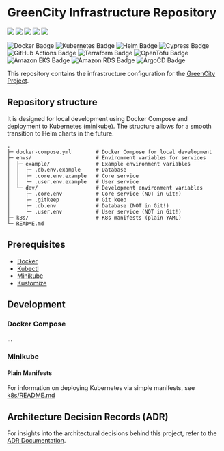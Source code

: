 # GreenCity Infrastructure Repository

![](https://img.shields.io/github/actions/workflow/status/PTarasyuk/greencityinfra/helm-e2e-test.yaml)
![](https://img.shields.io/github/license/PTarasyuk/greencityinfra)
![](https://img.shields.io/github/commit-activity/w/PTarasyuk/greencityinfra)
![](https://img.shields.io/github/last-commit/PTarasyuk/greencityinfra)
![](https://img.shields.io/github/repo-size/PTarasyuk/greencityinfra)

![Docker Badge](https://img.shields.io/badge/Docker-2496ED?logo=docker&logoColor=fff&style=for-the-badge)
![Kubernetes Badge](https://img.shields.io/badge/Kubernetes-326CE5?logo=kubernetes&logoColor=fff&style=for-the-badge)
![Helm Badge](https://img.shields.io/badge/Helm-0F1689?logo=helm&logoColor=fff&style=for-the-badge)
![Cypress Badge](https://img.shields.io/badge/Cypress-69D3A7?logo=cypress&logoColor=fff&style=for-the-badge)
![GitHub Actions Badge](https://img.shields.io/badge/GitHub%20Actions-2088FF?logo=githubactions&logoColor=fff&style=for-the-badge)
![Terraform Badge](https://img.shields.io/badge/Terraform-844FBA?logo=terraform&logoColor=fff&style=for-the-badge)
![OpenTofu Badge](https://img.shields.io/badge/OpenTofu-FFDA18?logo=opentofu&logoColor=000&style=for-the-badge)
![Amazon EKS Badge](https://img.shields.io/badge/Amazon%20EKS-F90?logo=amazoneks&logoColor=fff&style=for-the-badge)
![Amazon RDS Badge](https://img.shields.io/badge/Amazon%20RDS-527FFF?logo=amazonrds&logoColor=fff&style=for-the-badge)
![ArgoCD Badge](https://img.shields.io/badge/ArgoCD-EF7B4D?logo=argo&logoColor=fff&style=for-the-badge)

This repository contains the infrastructure configuration for the [GreenCity Project](https://github.com/ita-social-projects/GreenCity).

## Repository structure

It is designed for local development using Docker Compose and deployment to Kubernetes ([minikube](https://minikube.sigs.k8s.io/)).
The structure allows for a smooth transition to Helm charts in the future.

```text
.
├─ docker-compose.yml        # Docker Compose for local development
├─ envs/                     # Environment variables for services
│  ├─ example/               # Example environment variables
│  │  ├─ .db.env.example     # Database
│  │  ├─ .core.env.example   # Core service
│  │  └─ .user.env.example   # User service
│  └─ dev/                   # Development environment variables
│     ├─ .core.env           # Core service (NOT in Git!)
│     ├─ .gitkeep            # Git keep
│     ├─ .db.env             # Database (NOT in Git!)
│     └─ .user.env           # User service (NOT in Git!)
├─ k8s/                      # K8s manifests (plain YAML)
└─ README.md
```

## Prerequisites

- [Docker](https://www.docker.com/)
- [Kubectl](https://kubernetes.io/docs/reference/kubectl/)
- [Minikube](https://minikube.sigs.k8s.io/)
- [Kustomize](https://kustomize.io/)

## Development

### Docker Compose

...

### Minikube

#### Plain Manifests

For information on deploying Kubernetes via simple manifests, see [k8s/README.md](k8s/README.md)

## Architecture Decision Records (ADR)

For insights into the architectural decisions behind this project, refer to the [ADR Documentation](./docs/ADR/index.md).
